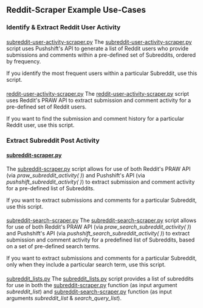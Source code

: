 ## Reddit-Scraper Example Use-Cases

### Identify & Extract Reddit User Activity

#### 
[subreddit-user-activity-scraper.py](https://github.com/kariemoorman/didactic_diy/blob/main/reddit/__scripts/reddit_scraper/subreddit-user-activity-scraper.py)
The 
[subreddit-user-activity-scraper.py](https://github.com/kariemoorman/didactic_diy/blob/main/reddit/__scripts/reddit_scraper/subreddit-user-activity-scraper.py) 
script uses Pushshift's API to generate a list of Reddit users who provide submissions and comments within a pre-defined set of Subreddits, ordered by frequency.

If you identify the most frequent users within a particular Subreddit, use this script.  

#### 
[reddit-user-activity-scraper.py](https://github.com/kariemoorman/didactic_diy/blob/main/reddit/__scripts/reddit_scraper/reddit-user-activity-scraper.py)
The 
[reddit-user-activity-scraper.py](https://github.com/kariemoorman/didactic_diy/blob/main/reddit/__scripts/reddit_scraper/reddit-user-activity-scraper.py) 
script uses Reddit's PRAW API to extract submission and comment activity for a pre-defined set of Reddit users.

If you want to find the submission and comment history for a particular Reddit user, use this script.

### Extract Subreddit Post Activity

#### [subreddit-scraper.py](https://github.com/kariemoorman/reddit/blob/main/__scripts/reddit-scraper/subreddit-scraper.py) 
The [subreddit-scraper.py](https://github.com/kariemoorman/reddit/blob/main/__scripts/reddit_scraper/subreddit-scraper.py) script allows for use of both Reddit's PRAW API (via *praw_subreddit_activity( )*) and Pushshift's API (via *pushshift_subreddit_activity( )*) to extract submission and comment activity for a pre-defined list of Subreddits.

If you want to extract submissions and comments for a particular Subreddit, use this script.

#### 
[subreddit-search-scraper.py](https://github.com/kariemoorman/didactic_diy/blob/main/reddit/__scripts/reddit_scraper/subreddit-search-scraper.py)
The 
[subreddit-search-scraper.py](https://github.com/kariemoorman/didactic_diy/blob/main/reddit/__scripts/reddit_scraper/subreddit-search-scraper.py) 
script allows for use of both Reddit's PRAW API (via *praw_search_subreddit_activity( )*) and Pushshift's API (via *pushshift_search_subreddit_activity( )*) to extract submission and comment activity for a predefined list of Subreddits, based on a set of pre-defined search terms.

If you want to extract submissions and comments for a particular Subreddit, only when they include a particular search term, use this script.

#### 
[subreddit_lists.py](https://github.com/kariemoorman/didactic_diy/blob/main/reddit/__scripts/reddit_scraper/subreddit_lists.py)
The 
[subreddit_lists.py](https://github.com/kariemoorman/didactic_diy/blob/main/reddit/__scripts/reddit_scraper/subreddit_lists.py) 
script provides a list of subreddits for use in both the
[subreddit-scraper.py](https://github.com/kariemoorman/didactic_diy/blob/main/reddit/__scripts/reddit_scraper/subreddit-scraper.py) 
function (as input argument *subreddit_list*) and 
[subreddit-search-scraper.py](https://github.com/kariemoorman/didactic_diy/blob/main/reddit/__scripts/reddit_scraper/subreddit-search-scraper.py) 
function (as input arguments *subreddit_list* & *search_query_list*).
